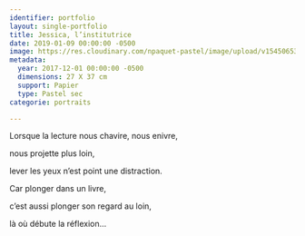 ```yaml
---
identifier: portfolio
layout: single-portfolio
title: Jessica, l’institutrice
date: 2019-01-09 00:00:00 -0500
image: https://res.cloudinary.com/npaquet-pastel/image/upload/v1545065359/Version-2-2.jpg
metadata:
  year: 2017-12-01 00:00:00 -0500
  dimensions: 27 X 37 cm
  support: Papier
  type: Pastel sec
categorie: portraits

---
```

Lorsque la lecture nous chavire, nous enivre,

nous projette plus loin,

lever les yeux n’est point une distraction.

Car plonger dans un livre,

c’est aussi plonger son regard au loin,

là où débute la réflexion…